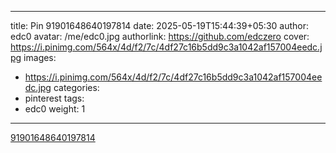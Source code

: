 
---
title: Pin 91901648640197814
date: 2025-05-19T15:44:39+05:30
author: edc0
avatar: /me/edc0.jpg
authorlink: https://github.com/edczero
cover: https://i.pinimg.com/564x/4d/f2/7c/4df27c16b5dd9c3a1042af157004eedc.jpg
images:
   - https://i.pinimg.com/564x/4d/f2/7c/4df27c16b5dd9c3a1042af157004eedc.jpg
categories:
  - pinterest
tags:
  - edc0
weight: 1
---

<!--more-->

[91901648640197814](https://in.pinterest.com/pin/91901648640197814/)

	